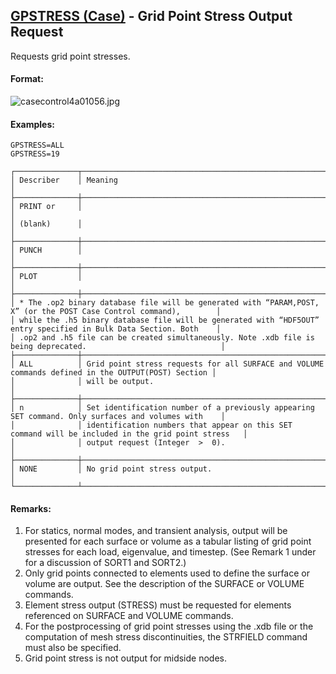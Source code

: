 ## [GPSTRESS (Case)](https://nexus.hexagon.com/documentationcenter/bundle/MSC_Nastran_2022.4/page/Nastran_Combined_Book/qrg/casecontrol4a/TOC.GPSTRESS.Case.xhtml) - Grid Point Stress Output Request

Requests grid point stresses.

#### Format:

![casecontrol4a01056.jpg](https://help-be.hexagonmi.com/bundle/MSC_Nastran_2022.4/page/Nastran_Combined_Book/qrg/casecontrol4a/../../../assets/casecontrol4a01056.jpg?_LANG=enus)  

#### Examples:

```nastran
GPSTRESS=ALL
GPSTRESS=19
```

```text
┌──────────────┬────────────────────────────────────────────────────────────────────────────────────────────────────┐
│ Describer    │ Meaning                                                                                            │
├──────────────┼────────────────────────────────────────────────────────────────────────────────────────────────────┤
│ PRINT or     │                                                                                                    │
│ (blank)      │                                                                                                    │
├──────────────┼────────────────────────────────────────────────────────────────────────────────────────────────────┤
│ PUNCH        │                                                                                                    │
├──────────────┼────────────────────────────────────────────────────────────────────────────────────────────────────┤
│ PLOT         │                                                                                                    │
├──────────────┼────────────────────────────────────────────────────────────────────────────────────────────────────┤
│ * The .op2 binary database file will be generated with “PARAM,POST, X” (or the POST Case Control command),        │
│ while the .h5 binary database file will be generated with “HDF5OUT” entry specified in Bulk Data Section. Both    │
│ .op2 and .h5 file can be created simultaneously. Note .xdb file is being deprecated.                              │
├──────────────┼────────────────────────────────────────────────────────────────────────────────────────────────────┤
│ ALL          │ Grid point stress requests for all SURFACE and VOLUME commands defined in the OUTPUT(POST) Section │
│              │ will be output.                                                                                    │
├──────────────┼────────────────────────────────────────────────────────────────────────────────────────────────────┤
│ n            │ Set identification number of a previously appearing SET command. Only surfaces and volumes with    │
│              │ identification numbers that appear on this SET command will be included in the grid point stress   │
│              │ output request (Integer  >  0).                                                                    │
├──────────────┼────────────────────────────────────────────────────────────────────────────────────────────────────┤
│ NONE         │ No grid point stress output.                                                                       │
└──────────────┴────────────────────────────────────────────────────────────────────────────────────────────────────┘
```

#### Remarks:

1. For statics, normal modes, and transient analysis, output will be presented for each surface or volume as a tabular listing of grid point stresses for each load, eigenvalue, and timestep. (See Remark 1 under   for a discussion of SORT1 and SORT2.)
2. Only grid points connected to elements used to define the surface or volume are output. See the description of the SURFACE or VOLUME commands.
3. Element stress output (STRESS) must be requested for elements referenced on SURFACE and VOLUME commands.
4. For the postprocessing of grid point stresses using the .xdb file or the computation of mesh stress discontinuities, the STRFIELD command must also be specified.
5. Grid point stress is not output for midside nodes.
